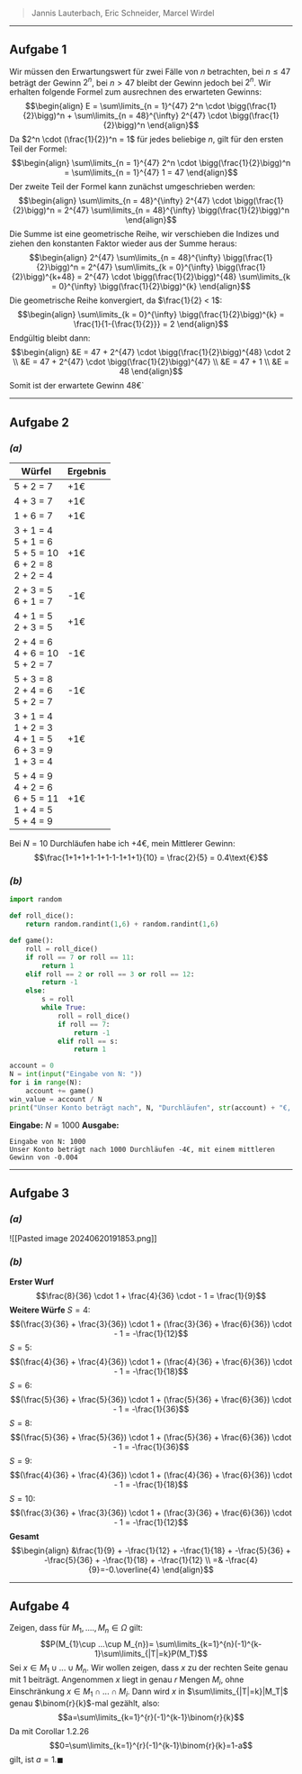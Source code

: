 > Jannis Lauterbach, Eric Schneider, Marcel Wirdel
---
## Aufgabe 1

 Wir müssen den Erwartungswert für zwei Fälle von $n$ betrachten, bei $n \le 47$ beträgt der Gewinn $2^n$, bei $n > 47$ bleibt der Gewinn jedoch bei $2^n$. Wir erhalten folgende Formel zum ausrechnen des erwarteten Gewinns: $$\begin{align} E = \sum\limits_{n = 1}^{47} 2^n \cdot \bigg(\frac{1}{2}\bigg)^n + \sum\limits_{n = 48}^{\infty} 2^{47} \cdot \bigg(\frac{1}{2}\bigg)^n \end{align}$$  Da $2^n \cdot (\frac{1}{2})^n = 1$ für jedes beliebige $n$, gilt für den ersten Teil der Formel: $$\begin{align} \sum\limits_{n = 1}^{47} 2^n \cdot \bigg(\frac{1}{2}\bigg)^n = \sum\limits_{n = 1}^{47} 1 = 47 \end{align}$$  Der zweite Teil der Formel kann zunächst umgeschrieben werden: $$\begin{align} \sum\limits_{n = 48}^{\infty} 2^{47} \cdot \bigg(\frac{1}{2}\bigg)^n = 2^{47} \sum\limits_{n = 48}^{\infty}   \bigg(\frac{1}{2}\bigg)^n \end{align}$$ Die Summe ist eine geometrische Reihe, wir verschieben die Indizes und ziehen den konstanten Faktor wieder aus der Summe heraus: $$\begin{align} 2^{47} \sum\limits_{n = 48}^{\infty}   \bigg(\frac{1}{2}\bigg)^n = 2^{47} \sum\limits_{k = 0}^{\infty}   \bigg(\frac{1}{2}\bigg)^{k+48} = 2^{47} \cdot \bigg(\frac{1}{2}\bigg)^{48} \sum\limits_{k = 0}^{\infty}   \bigg(\frac{1}{2}\bigg)^{k} \end{align}$$ Die geometrische Reihe konvergiert, da $\frac{1}{2} < 1$: $$\begin{align} \sum\limits_{k = 0}^{\infty}   \bigg(\frac{1}{2}\bigg)^{k} = \frac{1}{1-{\frac{1}{2}}} = 2 \end{align}$$  Endgültig bleibt dann: $$\begin{align} &E = 47 + 2^{47} \cdot \bigg(\frac{1}{2}\bigg)^{48} \cdot 2 \\ &E = 47 + 2^{47} \cdot \bigg(\frac{1}{2}\bigg)^{47} \\ &E = 47 + 1 \\ &E = 48 \end{align}$$ Somit ist der erwartete Gewinn 48€`

---
## Aufgabe 2
### _(a)_

| Würfel                                                         | Ergebnis |
| -------------------------------------------------------------- | -------- |
| 5 + 2 = 7                                                      | +1€      |
| 4 + 3 = 7                                                      | +1€      |
| 1 + 6 = 7                                                      | +1€      |
| 3 + 1 = 4<br>5 + 1 = 6<br>5 + 5 = 10<br>6 + 2 = 8<br>2 + 2 = 4 | +1€      |
| 2 + 3 = 5<br>6 + 1 = 7                                         | -1€      |
| 4 + 1 = 5<br>2 + 3 = 5                                         | +1€      |
| 2 + 4 = 6<br>4 + 6 = 10<br>5 + 2 = 7                           | -1€      |
| 5 + 3 = 8<br>2 + 4 = 6<br>5 + 2 = 7                            | -1€      |
| 3 + 1 = 4<br>1 + 2 = 3<br>4 + 1 = 5<br>6 + 3 = 9<br>1 + 3 = 4  | +1€      |
| 5 + 4 = 9<br>4 + 2 = 6<br>6 + 5 = 11<br>1 + 4 = 5<br>5 + 4 = 9 | +1€      |
Bei $N=10$ Durchläufen habe ich $+4$€, mein Mittlerer Gewinn:
$$\frac{1+1+1+1-1+1-1-1+1+1}{10} = \frac{2}{5} = 0.4\text{€}$$
### _(b)_

```python
import random

def roll_dice():
    return random.randint(1,6) + random.randint(1,6)

def game():
    roll = roll_dice()
    if roll == 7 or roll == 11:
        return 1
    elif roll == 2 or roll == 3 or roll == 12:
        return -1
    else:
        s = roll
        while True:
            roll = roll_dice()
            if roll == 7:
                return -1
            elif roll == s:
                return 1

account = 0
N = int(input("Eingabe von N: "))
for i in range(N):
    account += game()
win_value = account / N
print("Unser Konto beträgt nach", N, "Durchläufen", str(account) + "€, mit einem mittleren Gewinn von", win_value)
```

**Eingabe:** $N=1000$
**Ausgabe:** 
```shell
Eingabe von N: 1000 
Unser Konto beträgt nach 1000 Durchläufen -4€, mit einem mittleren Gewinn von -0.004
```

---
## Aufgabe 3
### _(a)_

![[Pasted image 20240620191853.png]]
### _(b)_
**Erster Wurf**
$$\frac{8}{36} \cdot 1 + \frac{4}{36} \cdot - 1 = \frac{1}{9}$$
**Weitere Würfe**
$S=4$:
$$(\frac{3}{36} + \frac{3}{36}) \cdot 1 + (\frac{3}{36} + \frac{6}{36}) \cdot - 1 = -\frac{1}{12}$$
$S=5$:
$$(\frac{4}{36} + \frac{4}{36}) \cdot 1 + (\frac{4}{36} + \frac{6}{36}) \cdot - 1 = -\frac{1}{18}$$
$S=6$:
$$(\frac{5}{36} + \frac{5}{36}) \cdot 1 + (\frac{5}{36} + \frac{6}{36}) \cdot - 1 = -\frac{1}{36}$$
$S=8$:
$$(\frac{5}{36} + \frac{5}{36}) \cdot 1 + (\frac{5}{36} + \frac{6}{36}) \cdot - 1 = -\frac{1}{36}$$
$S=9$:
$$(\frac{4}{36} + \frac{4}{36}) \cdot 1 + (\frac{4}{36} + \frac{6}{36}) \cdot - 1 = -\frac{1}{18}$$
$S=10$:
$$(\frac{3}{36} + \frac{3}{36}) \cdot 1 + (\frac{3}{36} + \frac{6}{36}) \cdot - 1 = -\frac{1}{12}$$
**Gesamt**
$$\begin{align}
&\frac{1}{9} + -\frac{1}{12} + -\frac{1}{18} + -\frac{5}{36} + -\frac{5}{36} + -\frac{1}{18} + -\frac{1}{12} \\
=& -\frac{4}{9}=-0.\overline{4}
\end{align}$$

---
## Aufgabe 4

Zeigen, dass für $M_{1},....,M_{n}\in\Omega$ gilt:
$$P(M_{1}\cup ...\cup M_{n})= \sum\limits_{k=1}^{n}(-1)^{k-1}\sum\limits_{|T|=k}P(M_T)$$
Sei $x\in M_{1}\cup ...\cup M_{n}$. Wir wollen zeigen, dass $x$ zu der rechten Seite genau mit $1$ beiträgt.  Angenommen $x$ liegt in genau $r$ Mengen $M_{i}$, ohne Einschränkung $x\in M_{1}\cap ...\cap M_{i}$. Dann wird $x$ in $\sum\limits_{|T|=k}|M_T|$ genau $\binom{r}{k}$-mal gezählt, also:
$$a=\sum\limits_{k=1}^{r}(-1)^{k-1}\binom{r}{k}$$
Da mit Corollar $1.2.26$
$$0=\sum\limits_{k=1}^{r}(-1)^{k-1}\binom{r}{k}=1-a$$
gilt, ist $a=1$.$\blacksquare$ 
